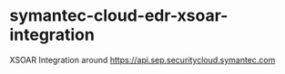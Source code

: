 # symantec-cloud-edr-xsoar-integration
XSOAR Integration around https://api.sep.securitycloud.symantec.com
